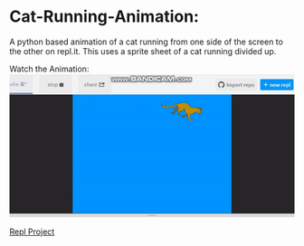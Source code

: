 # Cat-Running-Animation:
A python based animation of a cat running from one side of the screen to the other on repl.it. This uses a sprite sheet of a cat running divided up.

Watch the Animation:
![1](https://github.com/BOLTZZ/Cat-Running-Animation/blob/master/ezgif.com-video-to-gif.gif)

[Repl Project](https://repl.it/@LIGHTZZBOLTZZ1/Cat-Running-Animation)
